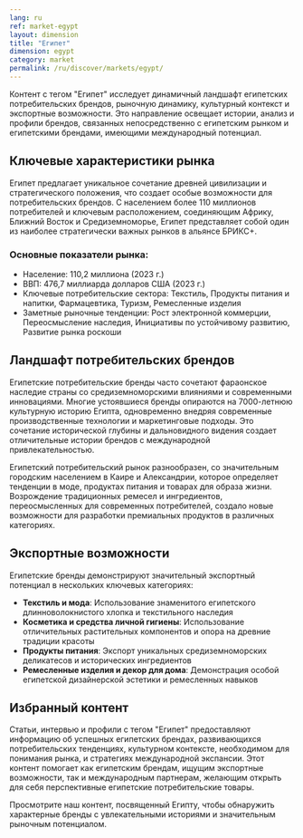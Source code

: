 ```yaml
---
lang: ru
ref: market-egypt
layout: dimension
title: "Египет"
dimension: egypt
category: market
permalink: /ru/discover/markets/egypt/
---
```


Контент с тегом "Египет" исследует динамичный ландшафт египетских потребительских брендов, рыночную динамику, культурный контекст и экспортные возможности. Это направление освещает истории, анализ и профили брендов, связанных непосредственно с египетским рынком и египетскими брендами, имеющими международный потенциал.

## Ключевые характеристики рынка

Египет предлагает уникальное сочетание древней цивилизации и стратегического положения, что создает особые возможности для потребительских брендов. С населением более 110 миллионов потребителей и ключевым расположением, соединяющим Африку, Ближний Восток и Средиземноморье, Египет представляет собой один из наиболее стратегически важных рынков в альянсе БРИКС+.

### Основные показатели рынка:
- Население: 110,2 миллиона (2023 г.)
- ВВП: 476,7 миллиарда долларов США (2023 г.)
- Ключевые потребительские сектора: Текстиль, Продукты питания и напитки, Фармацевтика, Туризм, Ремесленные изделия
- Заметные рыночные тенденции: Рост электронной коммерции, Переосмысление наследия, Инициативы по устойчивому развитию, Развитие рынка роскоши

## Ландшафт потребительских брендов

Египетские потребительские бренды часто сочетают фараонское наследие страны со средиземноморскими влияниями и современными инновациями. Многие устоявшиеся бренды опираются на 7000-летнюю культурную историю Египта, одновременно внедряя современные производственные технологии и маркетинговые подходы. Это сочетание исторической глубины и дальновидного видения создает отличительные истории брендов с международной привлекательностью.

Египетский потребительский рынок разнообразен, со значительным городским населением в Каире и Александрии, которое определяет тенденции в моде, продуктах питания и товарах для образа жизни. Возрождение традиционных ремесел и ингредиентов, переосмысленных для современных потребителей, создало новые возможности для разработки премиальных продуктов в различных категориях.

## Экспортные возможности

Египетские бренды демонстрируют значительный экспортный потенциал в нескольких ключевых категориях:

- **Текстиль и мода**: Использование знаменитого египетского длинноволокнистого хлопка и текстильного наследия
- **Косметика и средства личной гигиены**: Использование отличительных растительных компонентов и опора на древние традиции красоты
- **Продукты питания**: Экспорт уникальных средиземноморских деликатесов и исторических ингредиентов
- **Ремесленные изделия и декор для дома**: Демонстрация особой египетской дизайнерской эстетики и ремесленных навыков

## Избранный контент

Статьи, интервью и профили с тегом "Египет" предоставляют информацию об успешных египетских брендах, развивающихся потребительских тенденциях, культурном контексте, необходимом для понимания рынка, и стратегиях международной экспансии. Этот контент помогает как египетским брендам, ищущим экспортные возможности, так и международным партнерам, желающим открыть для себя перспективные египетские потребительские товары.

Просмотрите наш контент, посвященный Египту, чтобы обнаружить характерные бренды с увлекательными историями и значительным рыночным потенциалом.